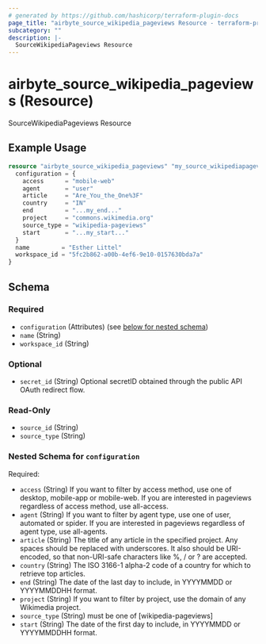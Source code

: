 ```yaml
---
# generated by https://github.com/hashicorp/terraform-plugin-docs
page_title: "airbyte_source_wikipedia_pageviews Resource - terraform-provider-airbyte"
subcategory: ""
description: |-
  SourceWikipediaPageviews Resource
---
```


# airbyte_source_wikipedia_pageviews (Resource)

SourceWikipediaPageviews Resource

## Example Usage

```terraform
resource "airbyte_source_wikipedia_pageviews" "my_source_wikipediapageviews" {
  configuration = {
    access      = "mobile-web"
    agent       = "user"
    article     = "Are_You_the_One%3F"
    country     = "IN"
    end         = "...my_end..."
    project     = "commons.wikimedia.org"
    source_type = "wikipedia-pageviews"
    start       = "...my_start..."
  }
  name         = "Esther Littel"
  workspace_id = "5fc2b862-a00b-4ef6-9e10-0157630bda7a"
}
```

<!-- schema generated by tfplugindocs -->
## Schema

### Required

- `configuration` (Attributes) (see [below for nested schema](#nestedatt--configuration))
- `name` (String)
- `workspace_id` (String)

### Optional

- `secret_id` (String) Optional secretID obtained through the public API OAuth redirect flow.

### Read-Only

- `source_id` (String)
- `source_type` (String)

<a id="nestedatt--configuration"></a>
### Nested Schema for `configuration`

Required:

- `access` (String) If you want to filter by access method, use one of desktop, mobile-app or mobile-web. If you are interested in pageviews regardless of access method, use all-access.
- `agent` (String) If you want to filter by agent type, use one of user, automated or spider. If you are interested in pageviews regardless of agent type, use all-agents.
- `article` (String) The title of any article in the specified project. Any spaces should be replaced with underscores. It also should be URI-encoded, so that non-URI-safe characters like %, / or ? are accepted.
- `country` (String) The ISO 3166-1 alpha-2 code of a country for which to retrieve top articles.
- `end` (String) The date of the last day to include, in YYYYMMDD or YYYYMMDDHH format.
- `project` (String) If you want to filter by project, use the domain of any Wikimedia project.
- `source_type` (String) must be one of [wikipedia-pageviews]
- `start` (String) The date of the first day to include, in YYYYMMDD or YYYYMMDDHH format.


